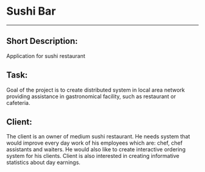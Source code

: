 # Sushi Bar

---

## Short Description:

Application for sushi restaurant

## Task:

Goal of the project is to create distributed system in local area network providing assistance in gastronomical facility, such as restaurant or cafeteria.

## Client:

The client is an owner of medium sushi restaurant. He needs system that would improve every day work of his employees which are: chef, chef assistants and waiters. He would also like to create interactive ordering system for his clients. Client is also interested in creating informative statistics about day earnings.
